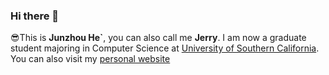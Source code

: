 ### Hi there 👋
😎This is **Junzhou He`**, you can also call me **Jerry**. I am now a graduate student majoring in Computer Science at [University of Southern California](https://viterbischool.usc.edu/). You can also visit my [personal website](https://jz2000.de)

